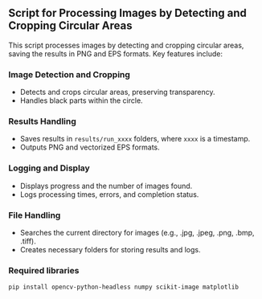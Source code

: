 
## Script for Processing Images by Detecting and Cropping Circular Areas

This script processes images by detecting and cropping circular areas, saving the results in PNG and EPS formats. Key features include:

### Image Detection and Cropping

- Detects and crops circular areas, preserving transparency.
- Handles black parts within the circle.

### Results Handling

- Saves results in `results/run_xxxx` folders, where `xxxx` is a timestamp.
- Outputs PNG and vectorized EPS formats.

### Logging and Display

- Displays progress and the number of images found.
- Logs processing times, errors, and completion status.

### File Handling

- Searches the current directory for images (e.g., .jpg, .jpeg, .png, .bmp, .tiff).
- Creates necessary folders for storing results and logs.
 
### Required libraries
```
pip install opencv-python-headless numpy scikit-image matplotlib

